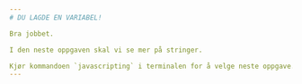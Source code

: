 ```yaml
---
# DU LAGDE EN VARIABEL!

Bra jobbet.

I den neste oppgaven skal vi se mer på stringer.

Kjør kommandoen `javascripting` i terminalen for å velge neste oppgave.
---
```

